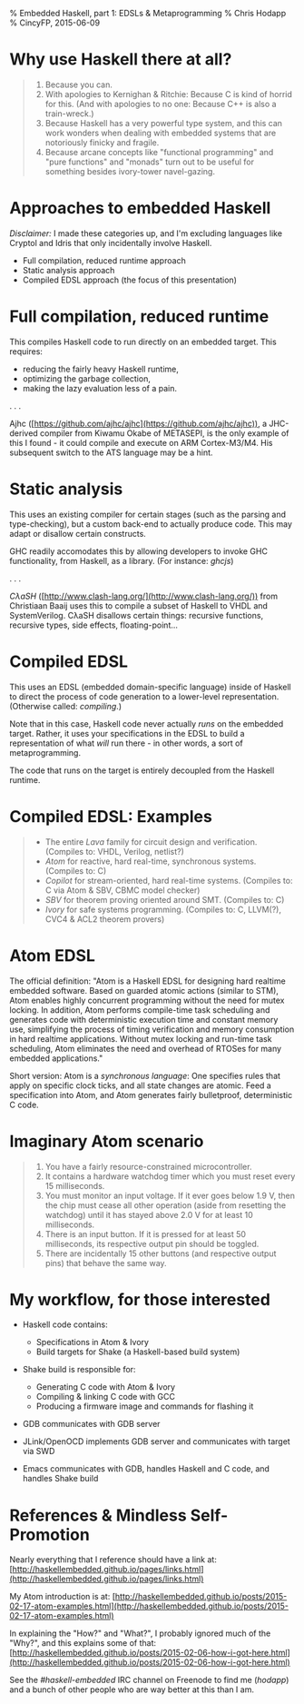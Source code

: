 % Embedded Haskell, part 1: EDSLs & Metaprogramming
% Chris Hodapp
% CincyFP, 2015-06-09

# Why use Haskell there at all?

> 1. Because you can.
> 2. With apologies to Kernighan & Ritchie: Because C is kind of horrid for this. (And with apologies to no one: Because C++ is also a train-wreck.)
> 3. Because Haskell has a very powerful type system, and this can work wonders when dealing with embedded systems that are notoriously finicky and fragile.
> 4. Because arcane concepts like "functional programming" and "pure functions" and "monads" turn out to be useful for something besides ivory-tower navel-gazing.

# Approaches to embedded Haskell

*Disclaimer:* I made these categories up, and I'm excluding languages like Cryptol and Idris that only incidentally involve Haskell.

- Full compilation, reduced runtime approach
- Static analysis approach
- Compiled EDSL approach (the focus of this presentation)

# Full compilation, reduced runtime

This compiles Haskell code to run directly on an embedded target.  This requires:

- reducing the fairly heavy Haskell runtime,
- optimizing the garbage collection,
- making the lazy evaluation less of a pain.

. . .

Ajhc ([https://github.com/ajhc/ajhc](https://github.com/ajhc/ajhc)), a JHC-derived compiler from Kiwamu Okabe of METASEPI, is the only example of this I found - it could compile and execute on ARM Cortex-M3/M4.  His subsequent switch to the ATS language may be a hint.

# Static analysis

This uses an existing compiler for certain stages (such as the parsing and type-checking), but a custom back-end to actually produce code.  This may adapt or disallow certain constructs.

GHC readily accomodates this by allowing developers to invoke GHC functionality, from Haskell, as a library.  (For instance: *ghcjs*)

. . .

*CλaSH* ([http://www.clash-lang.org/](http://www.clash-lang.org/)) from Christiaan Baaij uses this to compile a subset of Haskell to VHDL and SystemVerilog.  CλaSH disallows certain things: recursive functions, recursive types, side effects, floating-point...

# Compiled EDSL

This uses an EDSL (embedded domain-specific language) inside of Haskell to direct the process of code generation to a lower-level representation. (Otherwise called: *compiling*.)

Note that in this case, Haskell code never actually *runs* on the embedded target.  Rather, it uses your specifications in the EDSL to build a representation of what *will* run there - in other words, a sort of metaprogramming.

The code that runs on the target is entirely decoupled from the Haskell runtime.

# Compiled EDSL: Examples

> - The entire *Lava* family for circuit design and verification.  (Compiles to: VHDL, Verilog, netlist?)
> - *Atom* for reactive, hard real-time, synchronous systems.  (Compiles to: C)
> - *Copilot* for stream-oriented, hard real-time systems.  (Compiles to: C via Atom & SBV, CBMC model checker)
> - *SBV* for theorem proving oriented around SMT.  (Compiles to: C)
> - *Ivory* for safe systems programming.  (Compiles to: C, LLVM(?), CVC4 & ACL2 theorem provers)

# Atom EDSL

The official definition: "Atom is a Haskell EDSL for designing hard realtime embedded software. Based on guarded atomic actions (similar to STM), Atom enables highly concurrent programming without the need for mutex locking. In addition, Atom performs compile-time task scheduling and generates code with deterministic execution time and constant memory use, simplifying the process of timing verification and memory consumption in hard realtime applications. Without mutex locking and run-time task scheduling, Atom eliminates the need and overhead of RTOSes for many embedded applications."

Short version:
Atom is a *synchronous language*: One specifies rules that apply on specific clock ticks, and all state changes are atomic. Feed a specification into Atom, and Atom generates fairly bulletproof, deterministic C code.

# Imaginary Atom scenario

> 1. You have a fairly resource-constrained microcontroller.
> 2. It contains a hardware watchdog timer which you must reset every 15 milliseconds.
> 3. You must monitor an input voltage.  If it ever goes below 1.9 V, then the chip must cease all other operation (aside from resetting the watchdog) until it has stayed above 2.0 V for at least 10 milliseconds.
> 4. There is an input button.  If it is pressed for at least 50 milliseconds, its respective output pin should be toggled.
> 5. There are incidentally 15 other buttons (and respective output pins) that behave the same way.

# My workflow, for those interested

- Haskell code contains:
	- Specifications in Atom & Ivory
    - Build targets for Shake (a Haskell-based build system)	

- Shake build is responsible for:
    - Generating C code with Atom & Ivory
	- Compiling & linking C code with GCC
	- Producing a firmware image and commands for flashing it

- GDB communicates with GDB server
- JLink/OpenOCD implements GDB server and communicates with target via SWD
- Emacs communicates with GDB, handles Haskell and C code, and handles Shake build

# References & Mindless Self-Promotion

Nearly everything that I reference should have a link at: [http://haskellembedded.github.io/pages/links.html](http://haskellembedded.github.io/pages/links.html)

My Atom introduction is at: [http://haskellembedded.github.io/posts/2015-02-17-atom-examples.html](http://haskellembedded.github.io/posts/2015-02-17-atom-examples.html)

In explaining the "How?" and "What?", I probably ignored much of the "Why?", and this explains some of that: [http://haskellembedded.github.io/posts/2015-02-06-how-i-got-here.html](http://haskellembedded.github.io/posts/2015-02-06-how-i-got-here.html)

See the *#haskell-embedded* IRC channel on Freenode to find me (*hodapp*) and a bunch of other people who are way better at this than I am.
